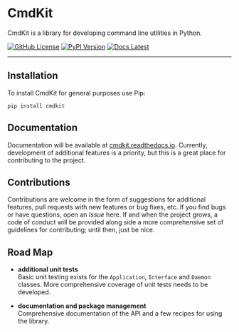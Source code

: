 CmdKit
======

CmdKit is a library for developing command line utilities in Python.

[![GitHub License](http://img.shields.io/badge/license-Apache-blue.svg?style=flat)](https://www.apache.org/licenses/LICENSE-2.0)
[![PyPI Version](https://img.shields.io/pypi/v/cmdkit.svg)](https://pypi.org/project/cmdkit/)
[![Docs Latest](https://readthedocs.org/projects/cmdkit/badge/?version=latest)](https://cmdkit.readthedocs.io)

---

Installation
------------

To install CmdKit for general purposes use Pip:

```
pip install cmdkit
```


Documentation
-------------

Documentation will be available at [cmdkit.readthedocs.io](https://cmdkit.readthedocs.io).
Currently, development of additional features is a priority, but this is a great place for
contributing to the project.


Contributions
-------------

Contributions are welcome  in the form of  suggestions for additional features,  pull requests with
new features or  bug fixes, etc. If you find  bugs or have questions, open an  _Issue_ here. If and
when the project grows, a  code of conduct will be provided along side  a more comprehensive set of
guidelines for contributing; until then, just be nice.


Road Map
--------

- **additional unit tests**<br>
	Basic unit testing exists for the `Application`, `Interface` and `Daemon` classes. More comprehensive
	coverage of unit tests needs to be developed.

- **documentation and package management**<br>
	Comprehensive documentation of the API and a few recipes for using the library.

